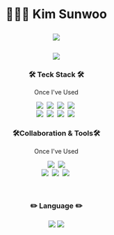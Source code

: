 <h1 align="center">
 🧑🏻‍💻 Kim Sunwoo<br/>
 <p>
  <a href="https://kimsunwoocareer.notion.site/Debugging-4341aaa3797a4108b4c1d4d7a75f82d4?pvs=4">
   <img src="https://img.shields.io/badge/Notion-000000?style=flat-square&logo=Notion&logoColor=white"/>
  </a>
 </p>
  <img align="center" src="https://github-readme-stats.vercel.app/api?username=frod5&count_private=false&show_icons=true&theme=dracula" />
</h1>
 
<div align="left">
 <h3 align="center">🛠 Teck Stack 🛠️</h3>
 <p align="center"> Once I've Used </p>
 <p align="center">
     <img src="https://img.shields.io/badge/Java-F7DF1E?style=flat-square&logo=Java&logoColor=white"/>&nbsp
     <img src="https://img.shields.io/badge/JPA-00457C?style=flat-square&logo=JPA&logoColor=white"/>&nbsp
     <img src="https://img.shields.io/badge/Spring-6DB33F?style=flat-square&logo=Spring&logoColor=white"/>&nbsp
     <img src="https://img.shields.io/badge/Spring Boot-6DB33F?style=flat-square&logo=Spring Boot&logoColor=white"/>&nbsp </br>
     <img src="https://img.shields.io/badge/JavaScript-F7DF1E?style=flat-square&logo=JavaScript&logoColor=white"/>&nbsp
     <img src="https://img.shields.io/badge/HTML-E34F26?style=flat-square&logo=HTML5&logoColor=white"/>&nbsp 
     <img src="https://img.shields.io/badge/CSS-1572B6?style=flat-square&logo=CSS3&logoColor=white"/>&nbsp 
     <img src="https://img.shields.io/badge/jQuery-0769AD?style=flat-square&logo=jQuery&logoColor=white"/>&nbsp
 </p>
</div>

<div align="right">
 <h3 align="center">🛠Collaboration & Tools🛠️</h3>
 <p align="center"> Once I've Used </p>
 <p align="center">
     <img src="https://img.shields.io/badge/GitHub-181717?style=flat-square&logo=GitHub&logoColor=white"/>&nbsp 
     <img src="https://img.shields.io/badge/Git-F05032?style=flat-square&logo=Git&logoColor=white"/><br/>
     <img src="https://img.shields.io/badge/Confluence-172B4D?style=flat-square&logo=Confluence&logoColor=white"/>&nbsp
     <img src="https://img.shields.io/badge/Jira-0052CC?style=flat-square&logo=Jira&logoColor=white"/>&nbsp 
     <img src="https://img.shields.io/badge/Slack-4A154B?style=flat-square&logo=Slack&logoColor=white"/>&nbsp 
 </p>
</div>
<br/>


<h3 align="center">✏️ Language ✏️</h3>
<div align="center">
 <img align="center" src="http://github-profile-summary-cards.vercel.app/api/cards/most-commit-language?username=frod5&theme=dracula" />
 <img align="center" src="http://github-profile-summary-cards.vercel.app/api/cards/repos-per-language?username=frod5&theme=dracula" />
</div>
